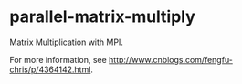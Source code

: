 # parallel-matrix-multiply
Matrix Multiplication with MPI.

For more information, see http://www.cnblogs.com/fengfu-chris/p/4364142.html.
